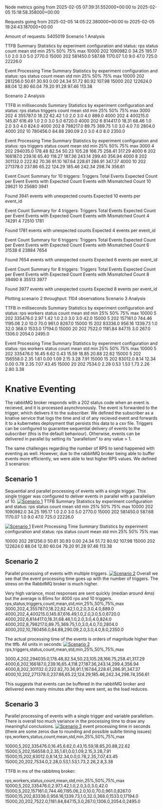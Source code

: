 
 Node metrics going from 2025-02-05 07:39:31.552000+00:00 to 2025-02-05 15:18:58.358000+00:00

 Requests going from 2025-02-05 14:05:22.380000+00:00 to 2025-02-05 19:24:43.187000+00:00

 Amount of requests: 5405019
Scenario 1 Analysis

TTFB Summary Statistics by experiment configuration and status:
  rps  status     count   mean     std  min  25%  50%   75%     max
10000     202 1090982.0  34.25  195.17  1.0  2.0  3.0   5.0  2770.0
15000     202  581450.0 587.68 1170.07  1.0  9.0 47.0 725.0 22226.0

Event Processing Time Summary Statistics by experiment configuration and status:
  rps  status    count  mean   std   min   25%   50%   75%    max
10000     202 281256.0 50.61 30.93  0.00 24.34 51.72 80.92 107.98
15000     202 122624.0 88.04 12.80 60.04 79.20 91.28 97.46 113.38


Scenario 2 Analysis

TTFB in milliseconds Summary Statistics by experiment configuration and status:
 rps  status  triggers    count   mean    std  min  25%  50%  75%    max
3000     202         4 355787.0  18.22  62.42  1.0  2.0  3.0  4.0  889.0
4000     202         4 400215.0 145.87 616.49  1.0  2.0  3.0  5.0 6720.0
4000     202         6 814417.0  18.31  68.46  1.0  2.0  3.0  4.0  824.0
4000     202         8 798217.0  89.75 369.75  1.0  3.0  4.0  7.0 2804.0
4000     202        10 780456.0  84.88 290.09  2.0  3.0  4.0  8.0 2350.0

Event Processing Time Summary Statistics by experiment configuration and status:
 rps  triggers  status    count   mean   std    min    25%    50%    75%    max
3000         4     202 294035.0 178.48 82.54  50.23 105.28 166.75 258.41 317.29
4000         6     202 166187.0 239.16 65.40 118.27 187.36 243.14 299.40 356.94
4000         8     202 301132.0 222.82 70.36  91.10 167.64 228.61 286.91 347.37
4000        10     202 271378.0 237.86 65.22 124.29 185.46 242.34 298.74 356.61

Event Count Summary for 10 triggers:
 Triggers  Total Events  Expected Count per Event  Events with Expected Count  Events with Mismatched Count
       10         29621                        10                       25680                          3941

Found 3941 events with unexpected counts
Expected 10 events per event_id

Event Count Summary for 4 triggers:
 Triggers  Total Events  Expected Count per Event  Events with Expected Count  Events with Mismatched Count
        4         74291                         4                       72510                          1781

Found 1781 events with unexpected counts
Expected 4 events per event_id

Event Count Summary for 6 triggers:
 Triggers  Total Events  Expected Count per Event  Events with Expected Count  Events with Mismatched Count
        6         31538                         6                       23884                          7654

Found 7654 events with unexpected counts
Expected 6 events per event_id

Event Count Summary for 8 triggers:
 Triggers  Total Events  Expected Count per Event  Events with Expected Count  Events with Mismatched Count
        8         39490                         8                       35513                          3977

Found 3977 events with unexpected counts
Expected 8 events per event_id

Plotting scenario 2 throughput: 1104 observations
Scenario 3 Analysis

TTFB in milliseconds Summary Statistics by experiment configuration and status:
  rps  workers  status    count    mean     std  min   25%    50%    75%     max
10000        5     202 335476.0    2.97    1.42  1.0   2.0    3.0    3.0    42.0
15000        5     202 157161.0  744.46 1195.06  2.0  10.0   70.0  961.0  8267.0
15000       15     202  83336.0  956.16 1339.73  1.0  32.0  368.0 1533.0 17194.0
15000       20     202   7522.0 1181.84  847.15  3.0 267.0 1306.0 2054.0  2495.0

Event Processing Time Summary Statistics by experiment configuration and status:
  rps  workers  status    count  mean   std  min   25%   50%   75%   max
10000        5     202 335476.0 16.45  6.62 0.43 15.59 18.85 20.88 22.62
15000        5     202 156558.0  2.35  1.61 0.00  1.09  2.15  3.28  7.91
15000       15     202  83012.0  8.14 12.34 0.00  0.78  2.35  7.07 43.45
15000       20     202   7534.0  2.28  0.53 1.53  1.73  2.26  2.80  3.38



# Knative Eventing

The rabbitMQ broker responds with a 202 status code when an event is recieved, and it is processed asynchronously.
The event is forwarded to the trigger, which delivers it to the subscriber.
We defined the subscriber as a knative service that logs the time and id of any recieved event and forwards it to a kubernetes deployment that persists this data to a csv file.
Triggers can be configured to guarantee sequential delivery of events to the subscriber (this is the default behaviour).
Otherwise, events can be delivered in parallel by setting its "parallelism" to any value > 1.

The same challenges regarding the number of RPS to send happened with eventing as well. However, due to the rabbitMQ broker being able to buffer events more efficiently, we were able to test higher RPS values.
We defined 3 scenarios:

## Scenario 1
Sequential and parallel processing of events with a single trigger.
This single trigger was configured to deliver events in parallel with a parallelism of 10.
[![Scenario 1](results/eventing/scenario_1_ttfb.png)](results/eventing/scenario_1_ttfb.png)
TTFB Summary Statistics by experiment configuration and status:
  rps  status     count   mean     std  min  25%  50%   75%     max
10000     202 1090982.0  34.25  195.17  1.0  2.0  3.0   5.0  2770.0
15000     202  581450.0 587.68 1170.07  1.0  9.0 47.0 725.0 22226.0


[![Scenario 1](results/eventing/scenario_1_processing_time_seconds.png)](results/eventing/scenario_1_processing_time_seconds.png)
Event Processing Time Summary Statistics by experiment configuration and status:
  rps  status    count  mean   std   min   25%   50%   75%    max

10000     202 281256.0 50.61 30.93  0.00 24.34 51.72 80.92 107.98
15000     202 122624.0 88.04 12.80 60.04 79.20 91.28 97.46 113.38


## Scenario 2
Parallel processing of events with multiple triggers.
[![Scenario 2](results/eventing/scenario_2_ttfb.png)](results/eventing/scenario_2_ttfb.png)
Overall we see that the event processing time goes up with the number of triggers.
The stress on the RabbitMQ broker is much higher.

Very high variance, most responses are sent quickly (median around 4ms) but the average is 85ms for 4000 rps and 10 triggers.
rps,status,triggers,count,mean,std,min,25%,50%,75%,max
3000,202,4,355787.0,18.22,62.42,1.0,2.0,3.0,4.0,889.0
4000,202,4,400215.0,145.87,616.49,1.0,2.0,3.0,5.0,6720.0
4000,202,6,814417.0,18.31,68.46,1.0,2.0,3.0,4.0,824.0
4000,202,8,798217.0,89.75,369.75,1.0,3.0,4.0,7.0,2804.0
4000,202,10,780456.0,84.88,290.09,2.0,3.0,4.0,8.0,2350.0

The actual processing time of the events is orders of magnitude higher than the ttfb.
All units in seconds:
[![Scenario 2](results/eventing/scenario_2_processing_time_seconds.png)](results/eventing/scenario_2_processing_time_seconds.png)
rps,triggers,status,count,mean,std,min,25%,50%,75%,max

3000,4,202,294035.0,178.48,82.54,50.23,105.28,166.75,258.41,317.29
4000,6,202,166187.0,239.16,65.4,118.27,187.36,243.14,299.4,356.94
4000,8,202,301132.0,222.82,70.36,91.1,167.64,228.61,286.91,347.37
4000,10,202,271378.0,237.86,65.22,124.29,185.46,242.34,298.74,356.61

This suggests that events can be buffered in the rabbitMQ broker and delivered even many minutes after they were sent, as the load reduces.

## Scenario 3
Parallel processing of events with a single trigger and variable parallelism.
There is overall too much variance in the processing time to draw any meaningful conclusions.
[![Scenario 3](results/eventing/scenario_3_processing_time_seconds.png)](results/eventing/scenario_3_processing_time_seconds.png)
event processing time in seconds (there are some zeros due to rounding and possible sublte timing issues)
rps,workers,status,count,mean,std,min,25%,50%,75%,max


10000,5,202,335476.0,16.45,6.62,0.43,15.59,18.85,20.88,22.62
15000,5,202,156558.0,2.35,1.61,0.0,1.09,2.15,3.28,7.91
15000,15,202,83012.0,8.14,12.34,0.0,0.78,2.35,7.07,43.45
15000,20,202,7534.0,2.28,0.53,1.53,1.73,2.26,2.8,3.38

TTFB in ms of the rabbitmq broker:

rps,workers,status,count,mean,std,min,25%,50%,75%,max
10000,5,202,335476.0,2.97,1.42,1.0,2.0,3.0,3.0,42.0
15000,5,202,157161.0,744.46,1195.06,2.0,10.0,70.0,961.0,8267.0
15000,15,202,83336.0,956.16,1339.73,1.0,32.0,368.0,1533.0,17194.0
15000,20,202,7522.0,1181.84,847.15,3.0,267.0,1306.0,2054.0,2495.0